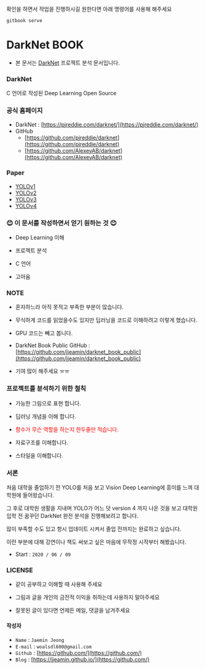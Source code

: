 확인을 하면서 작업을 진행하시길 원한다면 아래 명령어를 사용해 해주세요

```
gitbook serve
```

# DarkNet BOOK

- 본 문서는 [DarkNet](https://github.com/pjreddie/darknet) 프로젝트 분석 문서입니다.

### DarkNet

C 언어로 작성된 Deep Learning Open Source

### 공식 홈페이지

- DarkNet : [https://pjreddie.com/darknet/](https://pjreddie.com/darknet/)
- GitHub
  + [https://github.com/pjreddie/darknet](https://github.com/pjreddie/darknet)
  + [https://github.com/AlexeyAB/darknet](https://github.com/AlexeyAB/darknet)

### Paper

- [YOLOv1](https://arxiv.org/abs/1506.02640)
- [YOLOv2](https://arxiv.org/abs/1612.08242)
- [YOLOv3](https://arxiv.org/abs/1804.02767)
- [YOLOv4](https://arxiv.org/abs/2004.10934)

### :blush: 이 문서를 작성하면서 얻기 원하는 것 :blush:

- Deep Learning 이해

- 프로젝트 분석

- C 언어

- 고마움

### NOTE

- 혼자하느라 아직 못적고 부족한 부분이 많습니다.

- 무식하게 코드를 읽었을수도 있지만 딥러닝을 코드로 이해하려고 이렇게 했습니다.

- GPU 코드는 빼고 봅니다.

- DarkNet Book Public GitHub : [https://github.com/jjeamin/darknet_book_public](https://github.com/jjeamin/darknet_book_public)

- 기여 많이 해주세요 ㅠㅠ

### 프로젝트를 분석하기 위한 철칙

- 가능한 그림으로 표현 합니다.

- 딥러닝 개념을 이해 합니다.

- <span style="color:red"> 함수가 무슨 역할을 하는지 한두줄만 적습니다. </span>

- 자료구조를 이해합니다.

- 스타일을 이해합니다.

### 서론

처음 대학을 졸업하기 전 YOLO를 처음 보고 Vision Deep Learning에 흥미를 느껴 대학원에 들어왔습니다.

그 후로 대학원 생활을 지내며 YOLO가 어느 덧 version 4 까지 나온 것을 보고 대학원 입학 전 꿈꾸던 DarkNet 완전 분석을 진행해보려고 합니다.

많이 부족할 수도 있고 항시 업데이트 시켜서 졸업 전까지는 완료하고 싶습니다.

이런 부분에 대해 강연이나 책도 써보고 싶은 마음에 무작정 시작부터 해봤습니다.

- Start : `2020 / 06 / 09`

### LICENSE

- 같이 공부하고 이해할 때 사용해 주세요

- 그림과 글을 개인의 금전적 이익을 취하는데 사용하지 말아주세요

- 잘못된 글이 있다면 언제든 메일, 댓글을 남겨주세요

#### 작성자

- `Name` : `Jaemin Jeong`
- `E-mail` : `woalsdl600@gmail.com`
- `Github` : [https://github.com/](https://github.com/)
- `Blog` : [https://jjeamin.github.io/](https://github.com/)
